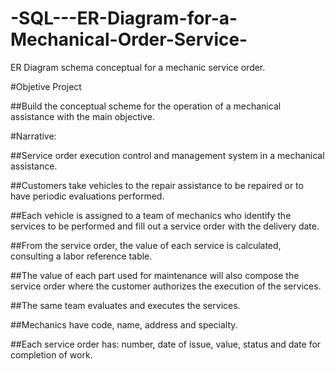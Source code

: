 # -SQL---ER-Diagram-for-a-Mechanical-Order-Service-
ER Diagram schema  conceptual  for a  mechanic service order.

#Objetive Project

##Build the conceptual scheme for the operation of a mechanical assistance  with the main objective.

#Narrative:


##Service order execution control and management system in a mechanical assistance.

##Customers take vehicles to the repair assistance to be repaired or to have periodic evaluations performed.

##Each vehicle is assigned to a team of mechanics who identify the services to be performed and fill out a service order with the delivery date.

##From the service order, the value of each service is calculated, consulting a labor reference table.

##The value of each part used for maintenance will also compose the  service order  where the customer authorizes the execution of the services.

##The same team evaluates and executes the services.

##Mechanics have code, name, address and specialty.

##Each service order has: number, date of issue, value, status and date for completion of work.
